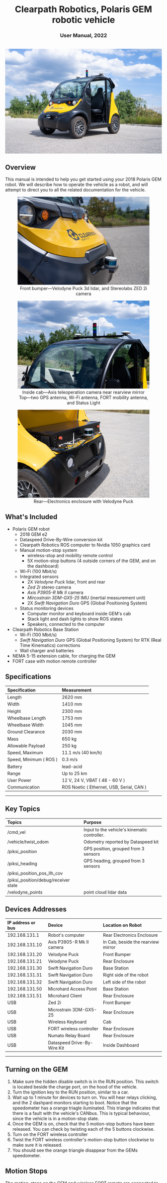 <br />
<br />
<br />
<br />
<br />
<br />
<br />

<center><h1>Clearpath Robotics, Polaris GEM robotic vehicle</h1></center>
<center><h3>User Manual, 2022</h3></center>

<br />

<center>
  <img src="../assets/images_docs/robot_overview.jpg" />
</center>

<div class="page" />

## Overview

This manual is intended to help you get started using your 2018 Polaris GEM robot.
We will describe how to operate the vehicle as a robot, and will attempt to direct you to all the related documentation for the vehicle.

<figure>
  <center>
    <img src="../assets/images_docs/robot_front.jpg" />
    <figcaption>Front bumper—Velodyne Puck 3d lidar, and Stereolabs ZED 2i camera</figcaption>
  </center>
</figure>

<figure>
  <center>
    <img src="../assets/images_docs/robot_top.jpg" />
    <figcaption>Inside cab—Axis teleoperation camera near rearview mirror <br /> Top—two GPS antenna, Wi-Fi antenna, FORT mobility antenna, and Status Light</figcaption>
  </center>
</figure>

<figure>
  <center>
    <img src="../assets/images_docs/robot_rear.jpg" />
    <figcaption>Rear—Electronics enclosure with Velodyne Puck</figcaption>
  </center>
</figure>

## What's Included

- Polaris GEM robot
  - 2018 GEM e2
  - Dataspeed Drive-By-Wire conversion kit
  - Clearpath Robotics ROS computer to Nvidia 1050 graphics card
  - Manual motion-stop system
    - wireless-stop and mobility remote control
    - 5X motion-stop buttons (4 outside corners of the GEM, and on the dashboard)
  - Wi-Fi (100 Mbit/s)
  - Integrated sensors
    - 2X _Velodyne Puck_ lidar, front and rear
    - _Zed 2i_ stereo camera
    - _Axis P3905-R Mk II_ camera
    - _Mircostrain 3DM-GX5-25_ IMU (inertial measurement unit)
    - 2X _Swift Navigation Duro_ GPS (Global Positioning System)
  - Status monitoring devices
    - Computer monitor and keyboard inside GEM's cab
    - Stack light and dash lights to show ROS states
    - Speakers, connected to the computer
- Clearpath Robotics Base Station
  - Wi-Fi (100 Mbit/s)
  - _Swift Navigation Duro_ GPS (Global Positioning System) for RTK (Real Time Kinematics) corrections
  - Wall charger and batteries
- NEMA 5-15 extension cable, for charging the GEM
- FORT case with motion remote controller

<div class="page" />

## Specifications

| Specification          | Measurement                               |
| :--------------------- | :---------------------------------------- |
| Length                 | 2620 mm                                   |
| Width                  | 1410 mm                                   |
| Height                 | 2300 mm                                   |
| Wheelbase Length       | 1753 mm                                   |
| Wheelbase Width        | 1045 mm                                   |
| Ground Clearance       | 2030 mm                                   |
| Mass                   | 650 kg                                    |
| Allowable Payload      | 250 kg                                    |
| Speed, Maximum         | 11.1 m/s (40 km/h)                        |
| Speed, Minimum ( ROS ) | 0.3 m/s                                   |
| Battery                | lead-acid                                 |
| Range                  | Up to 25 km                               |
| User Power             | 12 V, 24 V, VBAT ( 48 - 60 V )            |
| Communication          | ROS Noetic ( Ethernet, USB, Serial, CAN ) |

---

## Key Topics

| Topics                               | Purpose                                      |
| :----------------------------------- | :------------------------------------------- |
| /cmd_vel                             | Input to the vehicle's kinematic controller. |
| /vehicle/twist_odom                  | Odometry reported by Dataspeed kit           |
| /piksi_position                      | GPS position, grouped from 3 sensors         |
| /piksi_heading                       | GPS heading, grouped from 3 sensors          |
| /piksi_position_pos_llh_cov          |                                              |
| /piksi_position/debug/receiver state |                                              |
| /velodyne_points                     | point cloud lidar data                       |

<div class="page" />

## Devices Addresses

| IP address or bus | Device                      | Location on Robot                  |
| :---------------- | :-------------------------- | :--------------------------------- |
| 192.168.131.1     | Robot's computer            | Rear Electronics Enclosure         |
| 192.168.131.10    | Axis P3905-R Mk II camera   | In Cab, beside the rearview mirror |
| 192.168.131.20    | Velodyne Puck               | Front Bumper                       |
| 192.168.131.21    | Velodyne Puck               | Rear Enclosure                     |
| 192.168.131.30    | Swift Navigation Duro       | Base Station                       |
| 192.168.131.31    | Swift Navigation Duro       | Right side of the robot            |
| 192.168.131.32    | Swift Navigation Duro       | Left side of the robot             |
| 192.168.131.50    | Microhard Access Point      | Base Station                       |
| 192.168.131.51    | Microhard Client            | Rear Enclosure                     |
| USB               | Zed 2i                      | Front Bumper                       |
| USB               | Microstrain 3DM-GX5-25      | Rear Enclosure                     |
| USB               | Wireless Keyboard           | Cab                                |
| USB               | FORT wireless controller    | Rear Enclosure                     |
| USB               | Numato Relay Board          | Rear Enclosure                     |
| USB               | Dataspeed Drive-By-Wire Kit | Inside Dashboard                   |

---

## Turning on the GEM

1.  Make sure the hidden disable switch is in the RUN position.
    This switch is located beside the charge port, on the hood of the vehicle.
2.  Turn the ignition key to the RUN position, similar to a car.
3.  Wait up to 1 minute for devices to turn on.
    You will hear relays clicking, and the 2 dashpard monitors starting to boot.
    Notice that the speedometer has a orange triagle iluminated.
    This triange indicates that there is a fault with the vehicle's CANbus.
    This is typical behaviour, since the vehicle is in a motion-stop state.
4.  Once the GEM is on, check that the 5 motion-stop buttons have been released.
    You can check by twisting each of the 5 buttons clockwise.
5.  Turn on the FORT wireless controller
6.  Twist the FORT wireless controller's motion-stop button clockwise to make sure it is released.
7.  You should see the orange triangle disappear from the GEMs speedometer.

<div class="page" />

## Motion Stops

The motion-stops on the GEM and wireless FORT remote are connected to the Dataspeed kit.
The Dataspeed kit will disconnect the motor controller when any of the motion-stop buttons are pressed.
The vehicle will coast to a stop.

NOTE: The vehicle does not have a fail-safe brake.
The vehicle has a low friction drivetrain, so it will not slow down quickly from a motion-stop event.
The intention of the motion-stop system is to prevent the vehicle from driving from ROS commands while you are working near it.

There are 5 motion-stop buttons on the vehicle, and 1 stop button on the FORT controller.
All 6 buttons will need to be released, and have the FORT controller on, or the GEM will not drive.

## Driving the GEM manually

1.  Turn on the GEM, release the motion-stop buttons, and turn on the FORT wireless controller.
2.  There is a swtich on the dashboard labeled _F-N-R_.
    Press the _F_ state to put the vehicle in _Forward_ drive.
3.  You can now drive the GEM similarly to other road vehicles, using the:
    - Steering Wheel
    - Accelerator Pedal
    - Brake Pedal

NOTE: the GEM can be registered as a leagal road vehicle on Ontario Canada.
Clearpath Robotics has not gone through the process to register and insure this vehicle in Ontario.
You should review your local rules for this class of vehicle, and ensure that you can operate it at your workplace.

## Driving the GEM with the FORT controller

The FORT controller appears on the Ubuntu computer as a joystick, similar to a Playstation on Xbox controller.
You can see that the device's data in _/dev/js0_.
Clearpth Robotics has configured the computer to publish this data to the _joystick_ rostopic.
This is then republished as a _cmd_vel_ rostopic.

There are a list of dependencies for the vehicle to drive using the FORT controller:

1.  The GEM must be turned on.
2.  All motion-stop buttons need to be released.
3.  The FORT controller must be turned on.
4.  The Dataspeed kit needs to be operating and connected to the vehicle.
5.  The ROS computer must be operating, and connected to the Dataspeed kit.
6.  The ROS conputer needs to have launched properly, and translating correctly:

    joystick -> joystick rostopic -> cmd_vel rostopic -> Dataspeed topics

Assuming these dependencies are met; you can drive the vehicle by:

1.  Holding the FORT Robotics controller.
2.  Make sure the controller is on, and the motion-stop button is released.
3.  Read the screen to make sure the controller is not paused.
    You may need to press the pause button _||_ and _1_.
4.  Hold _2_ to place the vehicle in _drive-by-wire_ mode.
    You will hear the vehicle press the brake pedal when ROS has taken control.
5.  Press and hold _1_.
    This is the motion-enable / deadman button.
    You will need to hold this button for ROS to recognize controller input as valid.
6.  While holding _1_, use the left joystick to drive the vehicle.
    Note that reverse commands may seem unintuitive.
    This is because ROS is not commanding left and right, it is commanding positive or negative yaw.

| :warning: **WARNING:** motion-stops or losing radio signal will cause the vehicle to go into a stop-state. This state means the vehicle will coast at its current velocity. Care should be taken so this does not cause the vehicle to strike anyone or anything. |
| ----------------------------------------------------------------------------------------------------------------------------------------------------------------------------------------------------------------------------------------------------------------- |

## Turning on the Base Station

The Base Station is required for connecting to the robot's computer remotely.
The base station includes a wireless Access Point that is the primary DHCP server for the robot.
The robot can connect to all its static IP devices while the Base Station is off, but you cannot connect a computer with a DHCP address unless the Base Station is on.

You can power the Base Staion using either a battery or the wall adaptor.
You can change between battery and wall power by opening the Base Station and swapping the red-and-black cables.
After connecting the battery or wall-adaptor, you can turn on the Base Station by pressing the silver button on the outside of the case.
The silver button should illuminate blue.

You can check that the base station is running by going to your development computer, and looking for :

- The Wi-Fi SSID: `cpr-base-station`
- The Wi-Fi password is `clearpath`

Afer connecting, you can check our desktop's IP address by entering `ip a`.
You should see an address like `192.168.131.xxx`.

You should be able to ping devices like the robot's computer by entering `ping 192.168.131.1`.

## Logging into the ROS computer

1.  Make sure the robot is on.
2.  Turn on the computer monitor in the cab.
3.  Remove the wireless keyboard from the cab's right footwell, and turn the keyboard's switch to GREEN
4.  Enter the computer's username and password.
    The defaults from factory are:
    - username: _administrator_
    - password: _clearpath_
5.  Once logged in, open a terminal.
    Take note of the computer's hostname.
    You should see something like `administrator@cpr-wat-79`.
    The text after the _@_ symbol is the computers hostname, in this case it is _cpr-wat79_.

## Connecting to the ROS computer from a development desktop

1.  Connect your development desktop to the Base Station's SSID
    - SSID: _cpr-base-station_
    - password: _clearpath_
2.  Add this information to your development desktop's _/etc/hosts_ file:

    ```
    <robot computer's hostname>  192.168.131.1
    ```

    for example:

    ```
    cpr-wat79 192.168.131.1
    ```

    Close the file by entering `ctrl + x', selecting save by typing _Y_.

3.  Then in a terminal, enter `ping <robot computer's hostname>`, such as `ping cpr-wat79`.
    You should see respones, indicating that your desktop computer can contact the robot's computer through hostname.
4.  Make sure your desktop computer has ROS Noetic installed.
    You can follow the instructions on [ros.org](http://wiki.ros.org/noetic/Installation/Ubuntu).
5.  Connect your desktop computer's ROS session to the robot's Master by entering `export ROS_MASTER_URI http://administrator@cpr-wat79:11311`, substituting in your correct hostname for _cpr-wat79_.
6.  You should be able to see all the robot's rostopics on your desktop computer.
    You can test this by running `rostopic list` on your desktop computer.
7.  You should also log into the robot's computer, and add your desktop computer's hostname to the robot's _/etc/hosts_ file.
    This is necessary if your plan to exchange data between computers with ROS, or using tools like Rviz.

## Adding ROS packages to your development desktop

TODO

## Using the robot with OutdoorNav

TODO

## Using the robot with other navigation packages

TODO

## Autonomy considerations for an Ackermann drive vehicle

TODO

## Turning off sensors for better network performance

This robot connects to the Base Station over a 100 Mbit/s Wi-Fi radio.
This connection speed is not sufficient to transfer the large amount of data from cameras like an Axis P3905-R Mk II, RealSense D435, or a Stereolabs ZED 2.
You could choose to reduce the amount of data by reducing the rostopic frequency.

Environment variables to turn these devices on and off can be found in `~/wat79_outdoornav_env.sh`.

## Where to find documentation

This manual is intended to be used by an experienced ROS developer.
AS such, we have tried to keep the manual brief by only covering common setup problems, and redirecting you to existing tutorials and documentation relevent to this robot.

Contact our Support team at <support@clearpathrobotics.com> if you need any further information.

1.  Polaris GEM e2 manual, 2016 - 2021: <https://cdn.polarisportal.com/servicemanagement-public/OwnerManuals/LEV/9928180r04_standard.pdf>
2.  Dataspeed drive by wire kit:
    - <https://bitbucket.org/DataspeedInc/dbw_polaris_ros>
    - <https://bitbucket.org/DataspeedInc/dataspeed_ulc_ros>
    - An alternative driver, that has not been tested by Clearpath Robotics, <https://github.com/VT-ASIM-LAB/dataspeed_can_driver>
3.  Clearpath Robotics, OutdoorNav UI manual, <https://clearpathrobotics.com/assets/manuals/outdoornav/index.html>
4.  Clearpath Robotics, OutdoorNav API, <https://clearpathrobotics.com/assets/manuals/outdoornav/api_details.html>

## Support

Clearpath is committed to your success.
Please get in touch with us and we will do our best to get you rolling again quickly: <support@clearpathrobotics.com>.

To get in touch with a salesperson regarding Clearpath Robotics products, please email <sales@clearpathrobotics.com>.

If you have an issue that is specifically about ROS and is something which may be of interest to the broader community, consider asking it on <https://answers.ros.org>.
If you do not get a satisfactory response, please ping us and include a link to your question as posted there.
If appropriate, we will answer in the ROS Answers context for the benefit of the community.

